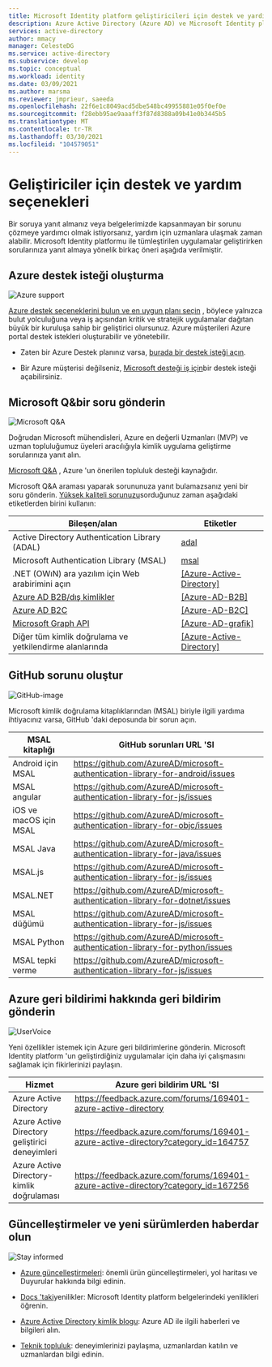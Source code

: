 ```yaml
---
title: Microsoft Identity platform geliştiricileri için destek ve yardım seçenekleri | Mavisi
description: Azure Active Directory (Azure AD) ve Microsoft Identity platformunun diğer bileşenleriyle tümleştirilen kimlik ve erişim yönetimi (ıAM) çözümlerini oluştururken yardım almak ve sorularınıza cevap bulmak için nereden yanıt bulacağınızı öğrenin.
services: active-directory
author: mmacy
manager: CelesteDG
ms.service: active-directory
ms.subservice: develop
ms.topic: conceptual
ms.workload: identity
ms.date: 03/09/2021
ms.author: marsma
ms.reviewer: jmprieur, saeeda
ms.openlocfilehash: 22f6e1c8049acd5dbe548bc49955881e05f0ef0e
ms.sourcegitcommit: f28ebb95ae9aaaff3f87d8388a09b41e0b3445b5
ms.translationtype: MT
ms.contentlocale: tr-TR
ms.lasthandoff: 03/30/2021
ms.locfileid: "104579051"
---
```

# <a name="support-and-help-options-for-developers"></a>Geliştiriciler için destek ve yardım seçenekleri

Bir soruya yanıt almanız veya belgelerimizde kapsanmayan bir sorunu çözmeye yardımcı olmak istiyorsanız, yardım için uzmanlara ulaşmak zaman alabilir. Microsoft Identity platformu ile tümleştirilen uygulamalar geliştirirken sorularınıza yanıt almaya yönelik birkaç öneri aşağıda verilmiştir.

## <a name="create-an-azure-support-request"></a>Azure destek isteği oluşturma

<div class='icon is-large'>
    <img alt='Azure support' src='https://docs.microsoft.com/media/logos/logo_azure.svg'>
</div>

[Azure destek seçeneklerini bulun ve en uygun planı seçin](https://azure.microsoft.com/support/plans) , böylece yalnızca bulut yolculuğuna veya iş açısından kritik ve stratejik uygulamalar dağıtan büyük bir kuruluşa sahip bir geliştirici olursunuz. Azure müşterileri Azure portal destek istekleri oluşturabilir ve yönetebilir.

- Zaten bir Azure Destek planınız varsa, [burada bir destek isteği açın](https://portal.azure.com/#blade/Microsoft_Azure_Support/HelpAndSupportBlade/newsupportrequest).

- Bir Azure müşterisi değilseniz, [Microsoft desteği iş için](https://support.serviceshub.microsoft.com/supportforbusiness)bir destek isteği açabilirsiniz.

## <a name="post-a-question-to-microsoft-qa"></a>Microsoft Q&bir soru gönderin

<div class='icon is-large'>
    <img alt='Microsoft Q&A' src='./media/common/question-mark-icon.png'>
</div>             

Doğrudan Microsoft mühendisleri, Azure en değerli Uzmanları (MVP) ve uzman topluluğumuz üyeleri aracılığıyla kimlik uygulama geliştirme sorularınıza yanıt alın.

[Microsoft Q&A](/answers/products/) , Azure 'un önerilen topluluk desteği kaynağıdır.

Microsoft Q&A araması yaparak sorununuza yanıt bulamazsanız yeni bir soru gönderin. [Yüksek kaliteli sorunuzu](/answers/articles/24951/how-to-write-a-quality-question.html)sorduğunuz zaman aşağıdaki etiketlerden birini kullanın:

| Bileşen/alan| Etiketler  |
|------------|---------------------------|
| Active Directory Authentication Library (ADAL)                              | [adal](/answers/topics/azure-ad-adal-deprecation.html)                |
| Microsoft Authentication Library (MSAL)                                     | [msal](/answers/topics/azure-ad-msal.html)                            |
| .NET (OWıN) ara yazılım için Web arabirimini açın                               | [[Azure-Active-Directory]](/answers/topics/azure-active-directory.html) |
| [Azure AD B2B/dış kimlikler](../external-identities/what-is-b2b.md) | [[Azure-AD-B2B]](/answers/topics/azure-ad-b2b.html)                     |
| [Azure AD B2C](https://azure.microsoft.com/services/active-directory-b2c/)  | [[Azure-AD-B2C]](/answers/topics/azure-ad-b2c.html)                     |
| [Microsoft Graph API](https://developer.microsoft.com/graph/)               | [[Azure-AD-grafik]](/answers/topics/azure-ad-graph.html)                 |
| Diğer tüm kimlik doğrulama ve yetkilendirme alanlarında                            | [[Azure-Active-Directory]](/answers/topics/azure-active-directory.html) |

## <a name="create-a-github-issue"></a>GitHub sorunu oluştur

<div class='icon is-large'>
    <img alt='GitHub-image' src='./media/common/github.svg'>
</div>

Microsoft kimlik doğrulama kitaplıklarından (MSAL) biriyle ilgili yardıma ihtiyacınız varsa, GitHub 'daki deposunda bir sorun açın.

| MSAL kitaplığı | GitHub sorunları URL 'SI|
| --- | --- |
| Android için MSAL | https://github.com/AzureAD/microsoft-authentication-library-for-android/issues |
| MSAL angular | https://github.com/AzureAD/microsoft-authentication-library-for-js/issues |
| iOS ve macOS için MSAL| https://github.com/AzureAD/microsoft-authentication-library-for-objc/issues |
| MSAL Java | https://github.com/AzureAD/microsoft-authentication-library-for-java/issues |
| MSAL.js | https://github.com/AzureAD/microsoft-authentication-library-for-js/issues |
|MSAL.NET| https://github.com/AzureAD/microsoft-authentication-library-for-dotnet/issues |
| MSAL düğümü | https://github.com/AzureAD/microsoft-authentication-library-for-js/issues |
| MSAL Python | https://github.com/AzureAD/microsoft-authentication-library-for-python/issues |
| MSAL tepki verme | https://github.com/AzureAD/microsoft-authentication-library-for-js/issues |

## <a name="submit-feedback-on-azure-feedback"></a>Azure geri bildirimi hakkında geri bildirim gönderin

<div class='icon is-large'>
    <img alt='UserVoice' src='https://docs.microsoft.com/media/logos/logo-uservoice.svg'>
</div>

Yeni özellikler istemek için Azure geri bildirimlerine gönderin. Microsoft Identity platform 'un geliştirdiğiniz uygulamalar için daha iyi çalışmasını sağlamak için fikirlerinizi paylaşın.

| Hizmet                       | Azure geri bildirim URL 'SI |
|-------------------------------|---------------|
| Azure Active Directory | https://feedback.azure.com/forums/169401-azure-active-directory |
| Azure Active Directory geliştirici deneyimleri             | https://feedback.azure.com/forums/169401-azure-active-directory?category_id=164757 |
| Azure Active Directory-kimlik doğrulaması             | https://feedback.azure.com/forums/169401-azure-active-directory?category_id=167256 |

## <a name="stay-informed-of-updates-and-new-releases"></a>Güncelleştirmeler ve yeni sürümlerden haberdar olun

<div class='icon is-large'>
    <img alt='Stay informed' src='https://docs.microsoft.com/media/common/i_blog.svg'>
</div>

- [Azure güncelleştirmeleri](https://azure.microsoft.com/updates/?category=identity): önemli ürün güncelleştirmeleri, yol haritası ve Duyurular hakkında bilgi edinin.

- [Docs 'taki](./whats-new-docs.md)yenilikler: Microsoft Identity platform belgelerindeki yenilikleri öğrenin.

- [Azure Active Directory kimlik blogu](https://techcommunity.microsoft.com/t5/azure-active-directory-identity/bg-p/Identity): Azure AD ile ilgili haberleri ve bilgileri alın.

- [Teknik topluluk](https://techcommunity.microsoft.com/t5/azure-active-directory-identity/bg-p/Identity/): deneyimlerinizi paylaşma, uzmanlardan katılın ve uzmanlardan bilgi edinin.